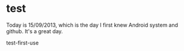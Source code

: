test
====
Today is 15/09/2013, which is the day I first knew Android system and github. It's a great day. 

test-first-use
